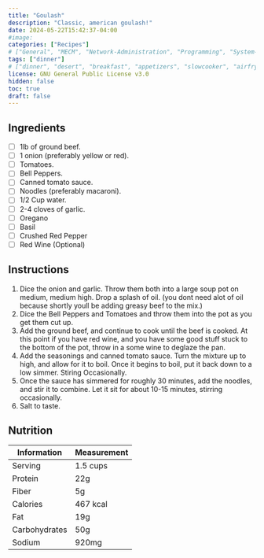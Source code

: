 ```yaml
---
title: "Goulash"
description: "Classic, american goulash!" 
date: 2024-05-22T15:42:37-04:00
#image: 
categories: ["Recipes"]
# ["General", "MECM", "Network-Administration", "Programming", "System-Administration", "Recipes"]
tags: ["dinner"]
# ["dinner", "desert", "breakfast", "appetizers", "slowcooker", "airfryer"]
license: GNU General Public License v3.0 
hidden: false
toc: true
draft: false
---
```



## Ingredients

- [ ] 1lb of ground beef.
- [ ] 1 onion (preferably yellow or red).
- [ ] Tomatoes.
- [ ] Bell Peppers.
- [ ] Canned tomato sauce.
- [ ] Noodles (preferably macaroni).
- [ ] 1/2 Cup water.
- [ ] 2-4 cloves of garlic.
- [ ] Oregano
- [ ] Basil
- [ ] Crushed Red Pepper
- [ ] Red Wine (Optional)

## Instructions

1. Dice the onion and garlic. Throw them both into a large soup pot on medium, medium high. Drop a splash of oil. (you dont need alot of oil because shortly youll be adding greasy beef to the mix.)
2. Dice the Bell Peppers and Tomatoes and throw them into the pot as you get them cut up. 
3. Add the ground beef, and continue to cook until the beef is cooked. At this point if you have red wine, and you have some good stuff stuck to the bottom of the pot, throw in a some wine to deglaze the pan.
4. Add the seasonings and canned tomato sauce. Turn the mixture up to high, and allow for it to boil. Once it begins to boil, put it back down to a low simmer. Stiring Occasionally.
5. Once the sauce has simmered for roughly 30 minutes, add the noodles, and stir it to combine. Let it sit for about 10-15 minutes, stirring occasionally.
6. Salt to taste.

## Nutrition

| Information   | Measurement |
|---------------|-------------|
| Serving       | 1.5 cups    |
| Protein       | 22g         |
| Fiber         | 5g          |
| Calories      | 467 kcal    |
| Fat           | 19g         |
| Carbohydrates | 50g         |
| Sodium        | 920mg       |